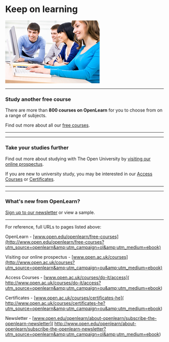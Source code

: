 # Keep on learning



![figure images/ol_skeleton_keeponlearning_image.jpg](../images/ol_skeleton_keeponlearning_image.jpg)


---



### Study another free course

There are more than __800 courses on OpenLearn__ for you to choose from on a range of subjects.

Find out more about all our [free courses](http://www.open.edu/openlearn/free-courses?utm_source=openlearn&amp;utm_campaign=ol&amp;utm_medium=ebook).


---



---



### Take your studies further

Find out more about studying with The Open University by [visiting our online prospectus](http://www.open.ac.uk/courses?utm_source=openlearn&amp;utm_campaign=ou&amp;utm_medium=ebook).

If you are new to university study, you may be interested in our [Access Courses]( http://www.open.ac.uk/courses/do-it/access?utm_source=openlearn&amp;utm_campaign=ou&amp;utm_medium=ebook) or [Certificates]( http://www.open.ac.uk/courses/certificates-he?utm_source=openlearn&amp;utm_campaign=ou&amp;utm_medium=ebook).


---



---



### What's new from OpenLearn?

[Sign up to our newsletter](http://www.open.edu/openlearn/about-openlearn/subscribe-the-openlearn-newsletter?utm_source=openlearn&amp;utm_campaign=ol&amp;utm_medium=ebook) or view a sample.


---


For reference, full URLs to pages listed above:

OpenLearn - [www.open.edu/openlearn/free-courses](http://www.open.edu/openlearn/free-courses?utm_source=openlearn&amp;utm_campaign=ol&amp;utm_medium=ebook)

Visiting our online prospectus - [www.open.ac.uk/courses](http://www.open.ac.uk/courses?utm_source=openlearn&amp;utm_campaign=ou&amp;utm_medium=ebook)

Access Courses - [www.open.ac.uk/courses/do-it/access]( http://www.open.ac.uk/courses/do-it/access?utm_source=openlearn&amp;utm_campaign=ou&amp;utm_medium=ebook)

Certificates - [www.open.ac.uk/courses/certificates-he]( http://www.open.ac.uk/courses/certificates-he?utm_source=openlearn&amp;utm_campaign=ou&amp;utm_medium=ebook)

Newsletter - [www.open.edu/openlearn/about-openlearn/subscribe-the-openlearn-newsletter]( http://www.open.edu/openlearn/about-openlearn/subscribe-the-openlearn-newsletter?utm_source=openlearn&amp;utm_campaign=ol&amp;utm_medium=ebook)



